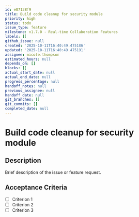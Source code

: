 ```yaml
---
id: e87138f9
title: Build code cleanup for security module
priority: high
status: todo
issue_type: feature
milestone: v1.7.0 - Real-time Collaboration Features
labels: []
github_issue: null
created: '2025-10-11T16:40:49.475186'
updated: '2025-10-11T16:40:49.475191'
assignee: nicole.thompson
estimated_hours: null
depends_on: []
blocks: []
actual_start_date: null
actual_end_date: null
progress_percentage: null
handoff_notes: null
previous_assignee: null
handoff_date: null
git_branches: []
git_commits: []
completed_date: null
---
```


# Build code cleanup for security module

## Description

Brief description of the issue or feature request.

## Acceptance Criteria

- [ ] Criterion 1
- [ ] Criterion 2
- [ ] Criterion 3